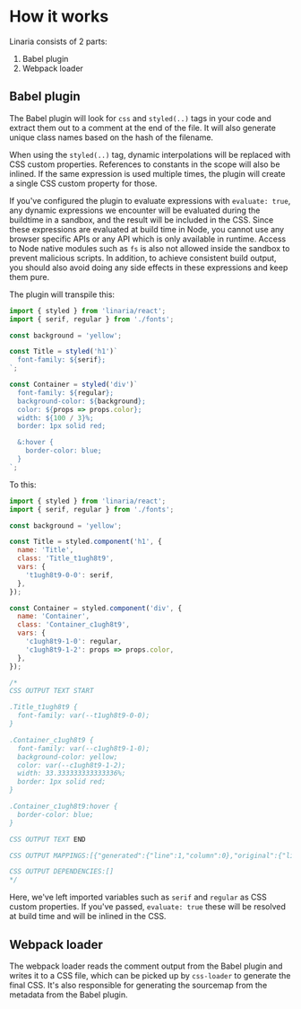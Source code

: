 # How it works

Linaria consists of 2 parts:

1. Babel plugin
2. Webpack loader

## Babel plugin

The Babel plugin will look for `css` and `styled(..)` tags in your code and extract them out to a comment at the end of the file. It will also generate unique class names based on the hash of the filename.

When using the `styled(..)` tag, dynamic interpolations will be replaced with CSS custom properties. References to constants in the scope will also be inlined. If the same expression is used multiple times, the plugin will create a single CSS custom property for those.

If you've configured the plugin to evaluate expressions with `evaluate: true`, any dynamic expressions we encounter will be evaluated during the buildtime in a sandbox, and the result will be included in the CSS. Since these expressions are evaluated at build time in Node, you cannot use any browser specific APIs or any API which is only available in runtime. Access to Node native modules such as `fs` is also not allowed inside the sandbox to prevent malicious scripts. In addition, to achieve consistent build output, you should also avoid doing any side effects in these expressions and keep them pure.

The plugin will transpile this:

```js
import { styled } from 'linaria/react';
import { serif, regular } from './fonts';

const background = 'yellow';

const Title = styled('h1')`
  font-family: ${serif};
`;

const Container = styled('div')`
  font-family: ${regular};
  background-color: ${background};
  color: ${props => props.color};
  width: ${100 / 3}%;
  border: 1px solid red;

  &:hover {
    border-color: blue;
  }
`;
```

To this:

```js
import { styled } from 'linaria/react';
import { serif, regular } from './fonts';

const background = 'yellow';

const Title = styled.component('h1', {
  name: 'Title',
  class: 'Title_t1ugh8t9',
  vars: {
    't1ugh8t9-0-0': serif,
  },
});

const Container = styled.component('div', {
  name: 'Container',
  class: 'Container_c1ugh8t9',
  vars: {
    'c1ugh8t9-1-0': regular,
    'c1ugh8t9-1-2': props => props.color,
  },
});

/*
CSS OUTPUT TEXT START

.Title_t1ugh8t9 {
  font-family: var(--t1ugh8t9-0-0);
}

.Container_c1ugh8t9 {
  font-family: var(--c1ugh8t9-1-0);
  background-color: yellow;
  color: var(--c1ugh8t9-1-2);
  width: 33.333333333333336%;
  border: 1px solid red;
}

.Container_c1ugh8t9:hover {
  border-color: blue;
}

CSS OUTPUT TEXT END

CSS OUTPUT MAPPINGS:[{"generated":{"line":1,"column":0},"original":{"line":3,"column":6},"name":"Title_t1ugh8t9"},{"generated":{"line":5,"column":0},"original":{"line":7,"column":6},"name":"Container_c1ugh8t9"}]

CSS OUTPUT DEPENDENCIES:[]
*/
```

Here, we've left imported variables such as `serif` and `regular` as CSS custom properties. If you've passed, `evaluate: true` these will be resolved at build time and will be inlined in the CSS.

## Webpack loader

The webpack loader reads the comment output from the Babel plugin and writes it to a CSS file, which can be picked up by `css-loader` to generate the final CSS. It's also responsible for generating the sourcemap from the metadata from the Babel plugin.

